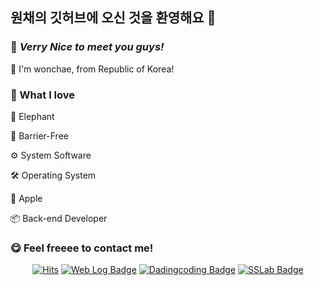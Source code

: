 ## 원채의 깃허브에 오신 것을 환영해요 👋

### 👀 *Verry Nice to meet you guys!*

🐘 I'm wonchae, from Republic of Korea!

### 🤍 What I love

🐘 Elephant

🚀 Barrier-Free

⚙ System Software

🛠 Operating System

🍎 Apple

📦 Back-end Developer

### 😋 Feel freeee to contact me!

<div align="center">

[![Hits](https://hits.seeyoufarm.com/api/count/incr/badge.svg?url=https%3A%2F%2Fgithub.com%2Fywonchae1&count_bg=%23A9907E&title_bg=%23675D50&icon=&icon_color=%23E7E7E7&title=Visitors&edge_flat=false)](https://hits.seeyoufarm.com)
[![Web Log Badge](http://img.shields.io/badge/WebLog-black?style=flat&logo=github&link=https://ywonchae1.github.io/)](https://ywonchae1.github.io/)
[![Dadingcoding Badge](http://img.shields.io/badge/DadingCoding-ABC4AA?style=flat&link=https://instagram.com/dadingcoding/)](https://instagram.com/dadingcoding/)
[![SSLab Badge](http://img.shields.io/badge/SystemSoftwareLab-A9907E?style=flat&link=https://sites.google.com/sungshin.ac.kr/ssl/home/)](https://sites.google.com/sungshin.ac.kr/ssl/home/)

</div>

<!--
**ywonchae1/ywonchae1** is a ✨ _special_ ✨ repository because its `README.md` (this file) appears on your GitHub profile.

Here are some ideas to get you started:

- 🔭 I’m currently working on ...
- 🌱 I’m currently learning ...
- 👯 I’m looking to collaborate on ...
- 🤔 I’m looking for help with ...
- 💬 Ask me about ...
- 📫 How to reach me: ...
- 😄 Pronouns: ...
- ⚡ Fun fact: ...
-->
